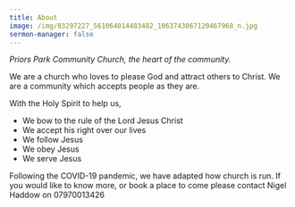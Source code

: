 ```yaml
---
title: About
image: /img/83297227_561064014483482_1063743067120467968_n.jpg
sermon-manager: false
---
```


_Priors Park Community Church, the heart of the community._

We are a church who loves to please God and attract others to Christ.
We are a community which accepts people as they are.

With the Holy Spirit to help us,

- We bow to the rule of the Lord Jesus Christ
- We accept his right over our lives
- We follow Jesus
- We obey Jesus
- We serve Jesus

Following the COVID-19 pandemic, we have adapted how church is run. If you would like to know more, or book a place to come please contact Nigel Haddow on 07970013426
